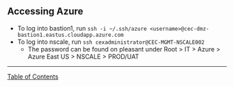 ## Accessing Azure

- To log into bastion1, run `ssh -i ~/.ssh/azure <username>@cec-dmz-bastion1.eastus.cloudapp.azure.com`
- To log into nscale, run `ssh cexadministrator@CEC-MGMT-NSCALE002`
	- The password can be found on pleasant under Root > IT > Azure > Azure East US > NSCALE > PROD/UAT


***
[Table of Contents](../README.md)